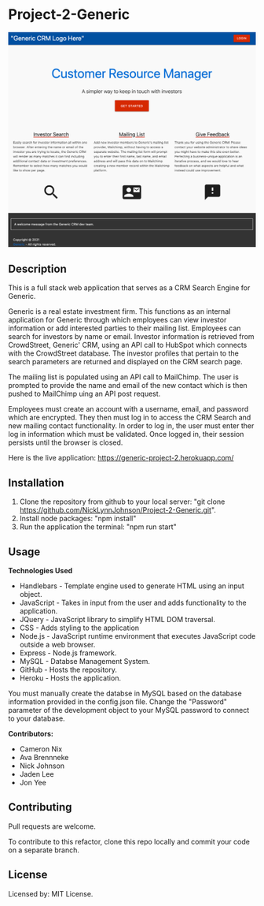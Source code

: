 # Project-2-Generic

![Project-2-Generic](./public/assets/img/Project-2-Generic-Homepage.png?raw=true "Project 2 Generic")

## Description

This is a full stack web application that serves as a CRM Search Engine for Generic.

Generic is a real estate investment firm. This functions as an internal application for Generic through which employees can view investor information or add interested parties to their mailing list. Employees can search for investors by name or email. Investor information is retrieved from CrowdStreet, Generic' CRM, using an API call to HubSpot which connects with the CrowdStreet database. The investor profiles that pertain to the search parameters are returned and displayed on the CRM search page.

The mailing list is populated using an API call to MailChimp. The user is prompted to provide the name and email of the new contact which is then pushed to MailChimp uing an API post request.

Employees must create an account with a username, email, and password which are encrypted. They then must log in to access the CRM Search and new mailing contact functionality. In order to log in, the user must enter ther log in information which must be validated. Once logged in, their session persists until the browser is closed.

Here is the live application: https://generic-project-2.herokuapp.com/

## Installation

1. Clone the repository from github to your local server: "git clone https://github.com/NickLynnJohnson/Project-2-Generic.git".
2. Install node packages: "npm install"
5. Run the application the terminal: "npm run start"

## Usage

**Technologies Used**
* Handlebars - Template engine used to generate HTML using an input object.
* JavaScript - Takes in input from the user and adds functionality to the application.
* JQuery - JavaScript library to simplify HTML DOM traversal.
* CSS - Adds styling to the application
* Node.js - JavaScript runtime environment that executes JavaScript code outside a web browser.
* Express - Node.js framework.
* MySQL - Databse Management System.
* GitHub - Hosts the repository.
* Heroku - Hosts the application.

You must manually create the databse in MySQL based on the database information provided in the config.json file. Change the "Password" parameter of the development object to your MySQL password to connect to your database.

**Contributors:**
* Cameron Nix
* Ava Brennneke
* Nick Johnson
* Jaden Lee
* Jon Yee

## Contributing

Pull requests are welcome.

To contribute to this refactor, clone this repo locally and commit your code on a separate branch.

## License

Licensed by: MIT License.